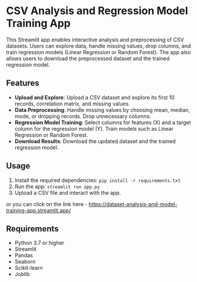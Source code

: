 # CSV Analysis and Regression Model Training App

This Streamlit app enables interactive analysis and preprocessing of CSV datasets. Users can explore data, handle missing values, drop columns, and train regression models (Linear Regression or Random Forest). The app also allows users to download the preprocessed dataset and the trained regression model.

## Features

- **Upload and Explore**: Upload a CSV dataset and explore its first 10 records, correlation matrix, and missing values.
- **Data Preprocessing**: Handle missing values by choosing mean, median, mode, or dropping records. Drop unnecessary columns.
- **Regression Model Training**: Select columns for features (X) and a target column for the regression model (Y). Train models such as Linear Regression or Random Forest.
- **Download Results**: Download the updated dataset and the trained regression model.

## Usage

1. Install the required dependencies: `pip install -r requirements.txt`
2. Run the app: `streamlit run app.py`
3. Upload a CSV file and interact with the app.

or you can click on the link here - https://dataset-analysis-and-model-training-app.streamlit.app/

## Requirements

- Python 3.7 or higher
- Streamlit
- Pandas
- Seaborn
- Scikit-learn
- Joblib
